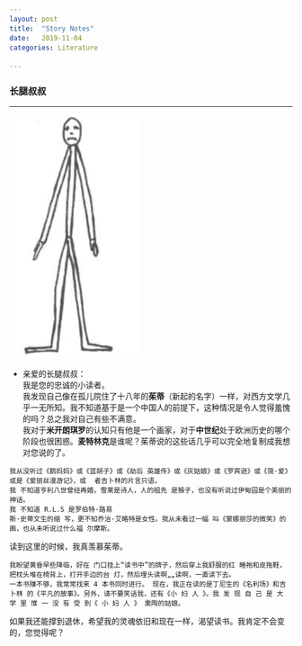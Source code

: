 ```yaml
---
layout: post
title:  "Story Notes"
date:   2019-11-04
categories: Literature

---
```


### 长腿叔叔


---
![](./pics/2.png)  
- 亲爱的长腿叔叔：  
我是您的忠诚的小读者。  
我发现自己像在孤儿院住了十八年的**茱蒂**（新起的名字）一样，对西方文学几乎一无所知。我不知道基于是一个中国人的前提下，这种情况是令人觉得羞愧的吗？总之我对自己有些不满意。   
我对于**米开朗琪罗**的认知只有他是一个画家，对于**中世纪**处于欧洲历史的哪个阶段也很困惑。**麦特林克**是谁呢？茱蒂说的这些话几乎可以完全地复制成我想对您说的了。  
```
我从没听过《鹅妈妈》或《蓝胡子》或《劫后 英雄传》或《灰姑娘》或《罗宾逊》或《简·爱》 或是《爱丽丝漫游记》，或  者吉卜林的片言只语，  
我 不知道亨利八世曾经再婚，雪莱是诗人，人的祖先 是猴子，也没有听说过伊甸园是个美丽的神话。  
我 不知道 R.L.S 是罗伯特·路易  
斯·史蒂文生的缩 写，更不知乔治·艾略特是女性。我从未看过一幅 叫《蒙娜丽莎的微笑》的画，也从未听说过什么福 尔摩斯。
```
读到这里的时候，我真羡慕茱蒂。  
```
我盼望黄昏早些降临，好在 门口挂上“读书中”的牌子，然后穿上我舒服的红 睡袍和皮拖鞋，把枕头堆在椅背上，打开手边的台 灯，然后埋头读啊„„读啊，一直读下去。
一本书赚不够，我常常找来 4 本书同时进行。 现在，我正在读的是丁尼生的《名利场》和吉卜林 的《平凡的故事》。另外，请不要笑话我，还有《小 妇 人 》。我 发 现 自 己 是 大 学 里 惟 一 没 有 受 到《 小 妇 人 》 熏陶的姑娘。
```
如果我还能撑到退休，希望我的灵魂依旧和现在一样，渴望读书。我肯定不会变的，您觉得呢？  
